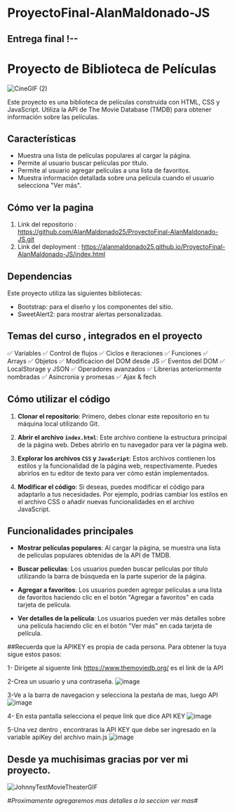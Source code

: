 # ProyectoFinal-AlanMaldonado-JS
## Entrega final !--
# Proyecto de Biblioteca de Películas
![CineGIF (2)](https://github.com/AlanMaldonado25/ProyectoFinal-AlanMaldonado-JS/assets/113191869/a6e37e9a-9850-4ae4-baeb-132868f89226)

Este proyecto es una biblioteca de películas construida con HTML, CSS y JavaScript. Utiliza la API de The Movie Database (TMDB) para obtener información sobre las películas.

## Características

- Muestra una lista de películas populares al cargar la página.
- Permite al usuario buscar películas por título.
- Permite al usuario agregar películas a una lista de favoritos.
- Muestra información detallada sobre una película cuando el usuario selecciona "Ver más".

## Cómo ver la pagina

1. Link del repositorio : https://github.com/AlanMaldonado25/ProyectoFinal-AlanMaldonado-JS.git
2. Link del deployment : https://alanmaldonado25.github.io/ProyectoFinal-AlanMaldonado-JS/index.html

## Dependencias

Este proyecto utiliza las siguientes bibliotecas:

- Bootstrap: para el diseño y los componentes del sitio.
- SweetAlert2: para mostrar alertas personalizadas.

## Temas del curso , integrados en el proyecto

✅  Variables
✅  Control de flujos
✅  Ciclos e iteraciones
✅  Funciones
✅  Arrays
✅  Objetos
✅  Modificacion del DOM desde JS
✅  Eventos del DOM
✅  LocalStorage y JSON
✅  Operadores avanzados
✅  Librerias anteriormente nombradas
✅  Asincronia y promesas
✅  Ajax & fech

## Cómo utilizar el código

1. **Clonar el repositorio**: Primero, debes clonar este repositorio en tu máquina local utilizando Git.

2. **Abrir el archivo `index.html`**: Este archivo contiene la estructura principal de la página web. Debes abrirlo en tu navegador para ver la página web.

3. **Explorar los archivos `CSS` y `JavaScript`**: Estos archivos contienen los estilos y la funcionalidad de la página web, respectivamente. Puedes abrirlos en tu editor de texto para ver cómo están implementados.

4. **Modificar el código**: Si deseas, puedes modificar el código para adaptarlo a tus necesidades. Por ejemplo, podrías cambiar los estilos en el archivo CSS o añadir nuevas funcionalidades en el archivo JavaScript.

## Funcionalidades principales

- **Mostrar películas populares**: Al cargar la página, se muestra una lista de películas populares obtenidas de la API de TMDB.

- **Buscar películas**: Los usuarios pueden buscar películas por título utilizando la barra de búsqueda en la parte superior de la página.

- **Agregar a favoritos**: Los usuarios pueden agregar películas a una lista de favoritos haciendo clic en el botón "Agregar a favoritos" en cada tarjeta de película.

- **Ver detalles de la película**: Los usuarios pueden ver más detalles sobre una película haciendo clic en el botón "Ver más" en cada tarjeta de película.

##Recuerda que la APIKEY es propia de cada persona. Para obtener la tuya sigue estos pasos:

1- Dirígete al siguente link https://www.themoviedb.org/ es el link de la API

2-Crea un usuario y una contraseña.
![image](https://github.com/AlanMaldonado25/ProyectoFinal-AlanMaldonado-JS/assets/113191869/7c384c28-3541-49db-8be0-76259ac48ba3)

3-Ve a la barra de navegacion y selecciona la pestaña de mas, luego API
![image](https://github.com/AlanMaldonado25/ProyectoFinal-AlanMaldonado-JS/assets/113191869/62ca2acc-7caa-4265-b228-8422cebc4dfe)

4- En esta pantalla selecciona el peque link que dice API KEY
![image](https://github.com/AlanMaldonado25/ProyectoFinal-AlanMaldonado-JS/assets/113191869/04eb0d77-4762-415e-9cae-f5a1c29fc274)

5-Una vez dentro , encontraras la API KEY que debe ser ingresado en la variable apiKey del archivo main.js
![image](https://github.com/AlanMaldonado25/ProyectoFinal-AlanMaldonado-JS/assets/113191869/ff2f98d6-e7aa-4a31-87c7-def222579e4e)


## Desde ya muchisimas gracias por ver mi proyecto. 
![JohnnyTestMovieTheaterGIF](https://github.com/AlanMaldonado25/ProyectoFinal-AlanMaldonado-JS/assets/113191869/58d3daa8-dfc3-4737-a5ca-1d5b37e35946)

#_Proximamente agregaremos mas detalles a la seccion ver mas_#


